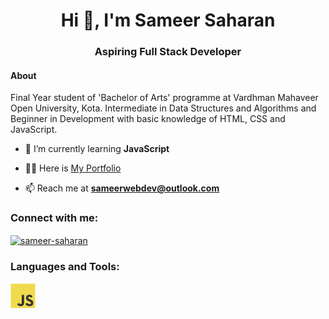 <h1 align="center">Hi 👋, I'm Sameer Saharan</h1>
<h3 align="center">Aspiring Full Stack Developer</h3>

<h4>About</h4>
<p>Final Year student of 'Bachelor of Arts' programme at Vardhman Mahaveer Open University, Kota. Intermediate in Data Structures and Algorithms and Beginner in Development with basic knowledge of HTML, CSS and JavaScript. 
</p>

- 🌱 I’m currently learning **JavaScript**

- 👨‍💻 Here is <a href="https://sameersaharan.vercel.app" target="_blank">My Portfolio</a>

- 📫 Reach me at **sameerwebdev@outlook.com**

<h3 align="left">Connect with me:</h3>
<p align="left">
<a href="https://linkedin.com/in/sameer-saharan" target="_top"><img align="center" src="https://raw.githubusercontent.com/rahuldkjain/github-profile-readme-generator/master/src/images/icons/Social/linked-in-alt.svg" alt="sameer-saharan" height="30" width="40" /></a>
</p>

<h3 align="left">Languages and Tools:</h3>
<p align="left"> <a href="https://developer.mozilla.org/en-US/docs/Web/JavaScript" target="_blank" rel="noreferrer"> <img src="https://raw.githubusercontent.com/devicons/devicon/master/icons/javascript/javascript-original.svg" alt="javascript" width="40" height="40"/> </a> </p>
